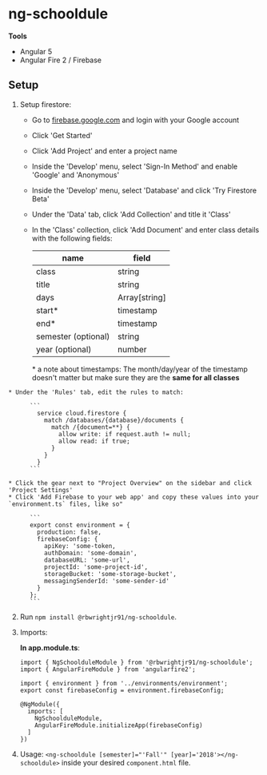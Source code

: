 # ng-schooldule

**Tools**

* Angular 5
* Angular Fire 2 / Firebase

## Setup

  1. Setup firestore:

      * Go to [firebase.google.com](firebase.google.com) and login with your Google account
      * Click 'Get Started'
      * Click 'Add Project' and enter a project name
      * Inside the 'Develop' menu, select 'Sign-In Method' and enable 'Google' and 'Anonymous'
      * Inside the 'Develop' menu, select 'Database' and click 'Try Firestore Beta'
      * Under the 'Data' tab, click 'Add Collection' and title it 'Class'
      * In the 'Class' collection, click 'Add Document' and enter class details with the following fields:
              
          | name                | field         |
          |---------------------|---------------|
          | class               | string        |
          | title               | string        |
          | days                | Array[string] |
          | start*              | timestamp     |
          | end*                | timestamp     |
          | semester (optional) | string        |
          | year (optional)     | number        |

          \* a note about timestamps: The month/day/year of the timestamp doesn't matter
                                      but make sure they are the **same for all classes**
    
    * Under the 'Rules' tab, edit the rules to match:

          ```
            service cloud.firestore {
              match /databases/{database}/documents {
                match /{document=**} {
                  allow write: if request.auth != null;
                  allow read: if true;
                }
              }
            }
          ```

    * Click the gear next to "Project Overview" on the sidebar and click 'Project Settings'
    * Click 'Add Firebase to your web app' and copy these values into your `environment.ts` files, like so"

          ```
          export const environment = {
            production: false,
            firebaseConfig: {
              apiKey: 'some-token,
              authDomain: 'some-domain',
              databaseURL: 'some-url',
              projectId: 'some-project-id',
              storageBucket: 'some-storage-bucket',
              messagingSenderId: 'some-sender-id'
            }
          };
          ```


  2. Run `npm install @rbwrightjr91/ng-schooldule`.

  3. Imports:

      **In app.module.ts**:

        ```
        import { NgSchoolduleModule } from '@rbwrightjr91/ng-schooldule';
        import { AngularFireModule } from 'angularfire2';

        import { environment } from '../environments/environment';
        export const firebaseConfig = environment.firebaseConfig; 

        @NgModule({
          imports: [
            NgSchoolduleModule,
            AngularFireModule.initializeApp(firebaseConfig)
          ]
        })

        ```

  4. Usage: `<ng-schooldule [semester]="'Fall'" [year]='2018'></ng-schooldule>` inside your desired `component.html` file.



